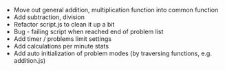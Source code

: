 - Move out general addition, multiplication function into common function
- Add subtraction, division
- Refactor script.js to clean it up a bit
- Bug - failing script when reached end of problem list
- Add timer / problems limit settings
- Add calculations per minute stats
- Add auto initialization of problem modes (by traversing functions, e.g. addition.js)
